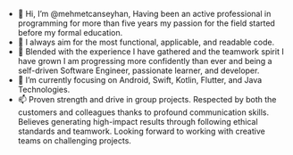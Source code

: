 - 👋 Hi, I’m @mehmetcanseyhan, Having been an active professional in programming for more than five years my passion for the field started before my formal education. 
- 👀 I always aim for the most functional, applicable, and readable code.
- 🌱 Blended with the experience I have gathered and the teamwork spirit I have grown I am progressing more confidently than ever and being a self-driven Software Engineer, passionate learner, and developer. 
- 💞️ I’m currently focusing on Android, Swift, Kotlin, Flutter, and Java Technologies. 
- 📫 Proven strength and drive in group projects. Respected by both the customers and colleagues thanks to profound communication skills. 
Believes generating high-impact results through following ethical standards and teamwork.
Looking forward to working with creative teams on challenging projects.

<!---
mehmetcanseyhan/mehmetcanseyhan is a ✨ special ✨ repository because its `README.md` (this file) appears on your GitHub profile.
You can click the Preview link to take a look at your changes.
--->

